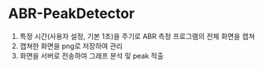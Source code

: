 # ABR-PeakDetector

1. 특정 시간(사용자 설정, 기본 1초)을 주기로 ABR 측정 프로그램의 전체 화면을 캡쳐
2. 캡쳐한 화면을 png로 저장하여 관리
3. 화면을 서버로 전송하여 그래프 분석 및 peak 적출
